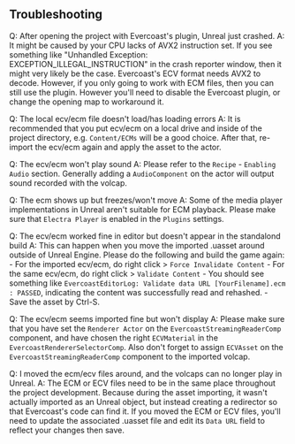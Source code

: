 ## Troubleshooting
Q: After opening the project with Evercoast's plugin, Unreal just crashed.
A: It might be caused by your CPU lacks of AVX2 instruction set. If you see something like "Unhandled Exception: EXCEPTION_ILLEGAL_INSTRUCTION" in the crash reporter window, then it might very likely be the case. Evercoast's ECV format needs AVX2 to decode. However, if you only going to work with ECM files, then you can still use the plugin. However you'll need to disable the Evercoast plugin, or change the opening map to workaround it.

Q: The local ecv/ecm file doesn't load/has loading errors
A: It is recommended that you put ecv/ecm on a local drive and inside of the project directory, e.g. `Content/ECMs` will be a good choice. After that, re-import the ecv/ecm again and apply the asset to the actor.

Q: The ecv/ecm won't play sound
A: Please refer to the `Recipe` - `Enabling Audio` section. Generally adding a `AudioComponent` on the actor will output sound recorded with the volcap.

Q: The ecm shows up but freezes/won't move
A: Some of the media player implementations in Unreal aren't suitable for ECM playback. Please make sure that `Electra Player` is enabled in the `Plugins` settings.

Q: The ecv/ecm worked fine in editor but doesn't appear in the standalond build
A: This can happen when you move the imported .uasset around outside of Unreal Engine. Please do the following and build the game again:
	- For the imported ecv/ecm, do right click > `Force Invalidate Content`
	- For the same ecv/ecm, do right click > `Validate Content`
	- You should see something like `EvercoastEditorLog: Validate data URL [YourFilename].ecm : PASSED`, indicating the content was successfully read and rehashed.
	- Save the asset by Ctrl-S.

Q: The ecv/ecm seems imported fine but won't display
A: Please make sure that you have set the `Renderer Actor` on the `EvercoastStreamingReaderComp` component, and have chosen the right `ECVMaterial` in the `EvercoastRendererSelectorComp`. Also don't forget to assign `ECVAsset` on the `EvercoastStreamingReaderComp` component to the imported volcap.

Q: I moved the ecm/ecv files around, and the volcaps can no longer play in Unreal.
A: The ECM or ECV files need to be in the same place throughout the project development. Because during the asset importing, it wasn't actually imported as an Unreal object, but instead creating a redirector so that Evercoast's code can find it. If you moved the ECM or ECV files, you'll need to update the associated .uasset file and edit its `Data URL` field to reflect your changes then save.